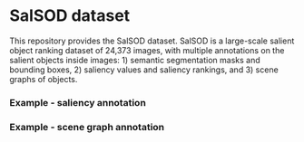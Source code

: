 
# SalSOD dataset

This repository provides the SalSOD dataset.
SalSOD is a large-scale salient object ranking dataset of 24,373 images, with multiple annotations on the salient objects
inside images: 1) semantic segmentation masks and bounding
boxes, 2) saliency values and saliency rankings, and 3) scene
graphs of objects. 

<!-- ![](https://github.com/MinglangQiao/MVVA-Database/blob/master/fig/talking/all_video-2.jpg) -->


### Example - saliency annotation


### Example - scene graph annotation



